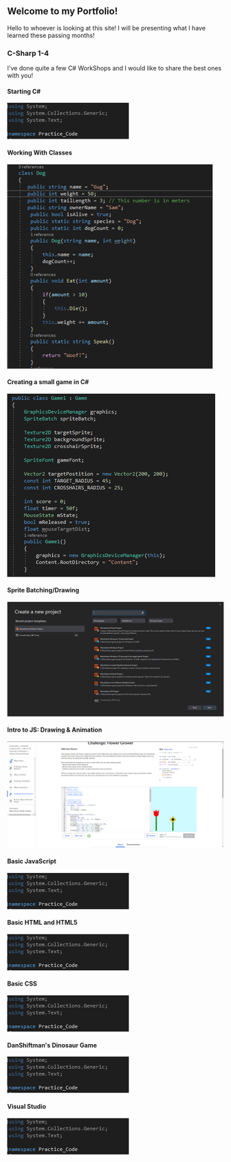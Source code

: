 ## Welcome to my Portfolio! 
<p>Hello to whoever is looking at this site! I will be presenting what I have learned these passing months!</p>


### C-Sharp 1-4

<p> I've done quite a few C# WorkShops and I would like to share the best ones with you!</p>


#### Starting C#
![Picture](Capture2.PNG)
#### Working With Classes
![Picture](Capture.PNG)
#### Creating a small game in C#
![Picture](Capture123.PNG)
#### Sprite Batching/Drawing 
![Picture](Epic1.PNG)
#### Intro to JS: Drawing & Animation
![Picture](Epic2.PNG)
#### Basic JavaScript
![Picture](Capture2.PNG)
#### Basic HTML and HTML5
![Picture](Capture2.PNG)
#### Basic CSS
![Picture](Capture2.PNG)
#### DanShiftman's Dinosaur Game
![Picture](Capture2.PNG)
#### Visual Studio
![Picture](Capture2.PNG)
